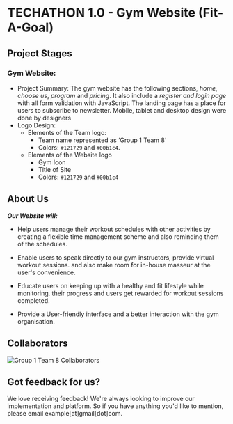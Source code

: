 # TECHATHON 1.0 - Gym Website (Fit-A-Goal)

## Project Stages

### Gym Website: 

* Project Summary: 
The gym website has the following sections, *home*, *choose us*, *program* and *pricing*. It also include a *register and login page* with all form validation with JavaScript. 
The landing page has a place for users to subscribe to newsletter. Mobile, tablet and desktop design were done by designers
* Logo Design:
  * Elements of the Team logo:
    * Team name represented as ‘Group 1 Team 8’
    * Colors: `#121729` and `#00b1c4`.
  * Elements of the Website logo
    * Gym Icon
    * Title of Site
    * Colors: `#121729` and `#00b1c4`

## About Us

***Our Website will:***

* Help users manage their workout schedules with other activities by creating a flexible time management scheme and also reminding them of the schedules.

* Enable users to speak directly to our gym instructors, provide virtual workout sessions.
and also make room for in-house masseur at the user's convenience.

* Educate users on keeping up with a healthy and fit lifestyle while monitoring.
their progress and users get rewarded for workout sessions completed.

* Provide a User-friendly interface and a better interaction with the gym organisation.

## Collaborators

![Group 1 Team 8 Collaborators](images/Group%201%20Team%208%20Flyer%203.jpg)

## Got feedback for us?

We love receiving feedback! We're always looking to improve our implementation and platform. So if you have anything you'd like to mention, please email example[at]gmail[dot]com.